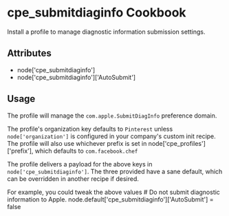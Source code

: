cpe_submitdiaginfo Cookbook
========================
Install a profile to manage diagnostic information submission settings.


Attributes
----------
* node['cpe_submitdiaginfo']
* node['cpe_submitdiaginfo']['AutoSubmit']

Usage
-----
The profile will manage the `com.apple.SubmitDiagInfo` preference domain.

The profile's organization key defaults to `Pinterest` unless `node['organization']` is
configured in your company's custom init recipe. The profile will also use
whichever prefix is set in node['cpe_profiles']['prefix'], which defaults to `com.facebook.chef`

The profile delivers a payload for the above keys in `node['cpe_submitdiaginfo']`.  The three provided have a sane default, which can be overridden in another recipe if desired.

For example, you could tweak the above values
    # Do not submit diagnostic information to Apple.
    node.default['cpe_submitdiaginfo']['AutoSubmit'] = false

